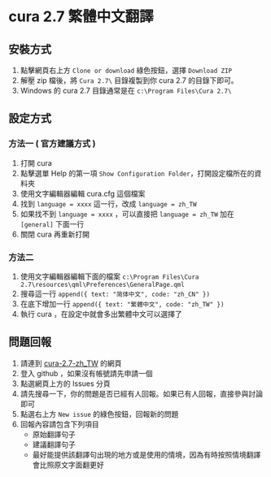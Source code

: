 # cura 2.7 繁體中文翻譯


安裝方式
----------
1. 點擊網頁右上方 `Clone or download` 綠色按鈕，選擇 `Download ZIP`
2. 解壓 zip 檔後，將 `Cura 2.7\` 目錄複製到你 cura 2.7 的目錄下即可。
3. Windows 的 cura 2.7 目錄通常是在 `c:\Program Files\Cura 2.7\`


設定方式
----------

### 方法一 ( 官方建議方式 )
1. 打開 cura
2. 點擊選單 Help 的第一項 `Show Configuration Folder`，打開設定檔所在的資料夾
3. 使用文字編輯器編輯 cura.cfg 這個檔案
4. 找到 `language = xxxx` 這一行，改成 `language = zh_TW`
5. 如果找不到 `language = xxxx` ，可以直接把 `language = zh_TW` 加在 `[general]` 下面一行
6. 關閉 cura 再重新打開

### 方法二
1. 使用文字編輯器編輯下面的檔案
   `c:\Program Files\Cura 2.7\resources\qml\Preferences\GeneralPage.qml`
2. 搜尋這一行
   `append({ text: "简体中文", code: "zh_CN" })`
3. 在底下增加一行
   `append({ text: "繁體中文", code: "zh_TW" })`
4. 執行 cura ，在設定中就會多出繁體中文可以選擇了


問題回報
----------
1. 請連到 [cura-2.7-zh_TW](https://github.com/dinowchang/cura-2.7-zh_TW) 的網頁
2. 登入 github ，如果沒有帳號請先申請一個
3. 點選網頁上方的 Issues 分頁
4. 請先搜尋一下，你的問題是否已經有人回報。如果已有人回報，直接參與討論即可
5. 點選右上方 `New issue` 的綠色按鈕，回報新的問題
6. 回報內容請包含下列項目
   * 原始翻譯句子
   * 建議翻譯句子
   * 最好能提供該翻譯句出現的地方或是使用的情境，因為有時按照情境翻譯會比照原文字面翻更好
